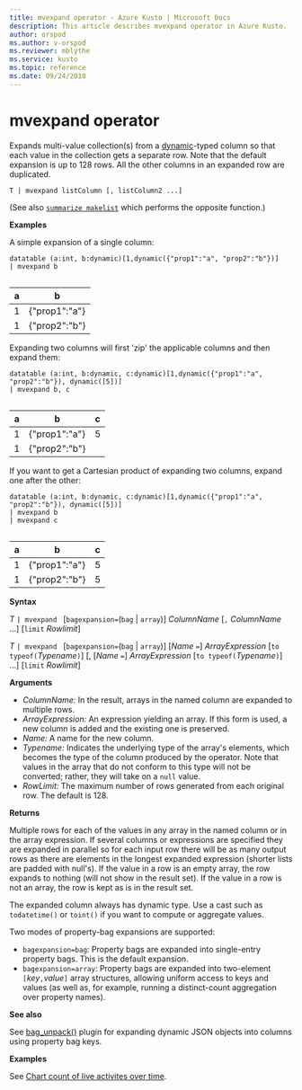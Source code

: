 ```yaml
---
title: mvexpand operator - Azure Kusto | Microsoft Docs
description: This article describes mvexpand operator in Azure Kusto.
author: orspod
ms.author: v-orspod
ms.reviewer: mblythe
ms.service: kusto
ms.topic: reference
ms.date: 09/24/2018
---
```

# mvexpand operator

Expands multi-value collection(s) from a [dynamic](./scalar-data-types/dynamic.md)-typed column so that each value in the collection gets a separate row. Note that the default expansion is up to 128 rows.
All the other columns in an expanded row are duplicated. 

    T | mvexpand listColumn [, listColumn2 ...] 

(See also [`summarize makelist`](makelist-aggfunction.md) which performs the opposite function.)

**Examples**

A simple expansion of a single column:
 ```kusto
datatable (a:int, b:dynamic)[1,dynamic({"prop1":"a", "prop2":"b"})]
| mvexpand b 


```

|a|b|
|---|---|
|1|{"prop1":"a"}|
|1|{"prop2":"b"}|


Expanding two columns will first 'zip' the applicable columns and then expand them:

```kusto
datatable (a:int, b:dynamic, c:dynamic)[1,dynamic({"prop1":"a", "prop2":"b"}), dynamic([5])]
| mvexpand b, c 


```

|a|b|c|
|---|---|---|
|1|{"prop1":"a"}|5|
|1|{"prop2":"b"}||

If you want to get a Cartesian product of expanding two columns, expand one after the other:
```kusto
datatable (a:int, b:dynamic, c:dynamic)[1,dynamic({"prop1":"a", "prop2":"b"}), dynamic([5])]
| mvexpand b 
| mvexpand c


```

|a|b|c|
|---|---|---|
|1|{"prop1":"a"}|5|
|1|{"prop2":"b"}|5|


**Syntax**

*T* `| mvexpand ` [`bagexpansion=`(`bag` | `array`)] *ColumnName* [`,` *ColumnName* ...] [`limit` *Rowlimit*]

*T* `| mvexpand ` [`bagexpansion=`(`bag` | `array`)] [*Name* `=`] *ArrayExpression* [`to typeof(`*Typename*`)`] [, [*Name* `=`] *ArrayExpression* [`to typeof(`*Typename*`)`] ...] [`limit` *Rowlimit*]

**Arguments**

* *ColumnName:* In the result, arrays in the named column are expanded to multiple rows. 
* *ArrayExpression:* An expression yielding an array. If this form is used, a new column is added and the existing one is preserved.
* *Name:* A name for the new column.
* *Typename:* Indicates the underlying type of the array's elements,
    which becomes the type of the column produced by the operator.
    Note that values in the array that do not conform to this type will
    not be converted; rather, they will take on a `null` value.
* *RowLimit:* The maximum number of rows generated from each original row. The default is 128.

**Returns**

Multiple rows for each of the values in any array in the named column or in the array expression.
If several columns or expressions are specified they are expanded in parallel so for each input row there will be as many output rows as there are elements in the longest expanded expression (shorter lists are padded with null's). If the value in a row is an empty array, the row expands to nothing (will not show in the result set). If the value in a row is not an array, the row is kept as is in the result set. 

The expanded column always has dynamic type. Use a cast such as `todatetime()` or `toint()` if you want to compute or aggregate values.

Two modes of property-bag expansions are supported:
* `bagexpansion=bag`: Property bags are expanded into single-entry property bags. This is the default expansion.
* `bagexpansion=array`: Property bags are expanded into two-element `[`*key*`,`*value*`]` array structures,
  allowing uniform access to keys and values (as well as, for example, running a distinct-count aggregation
  over property names). 

**See also**

See [bag_unpack()](bag-unpackplugin.md) plugin for expanding dynamic JSON objects into columns using property bag keys.

**Examples**

See [Chart count of live activites over time](./samples.md#concurrent-activities).
